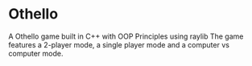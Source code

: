 # Othello
A Othello game built in C++ with OOP Principles using raylib
The game features a 2-player mode, a single player mode and a computer vs computer mode.
